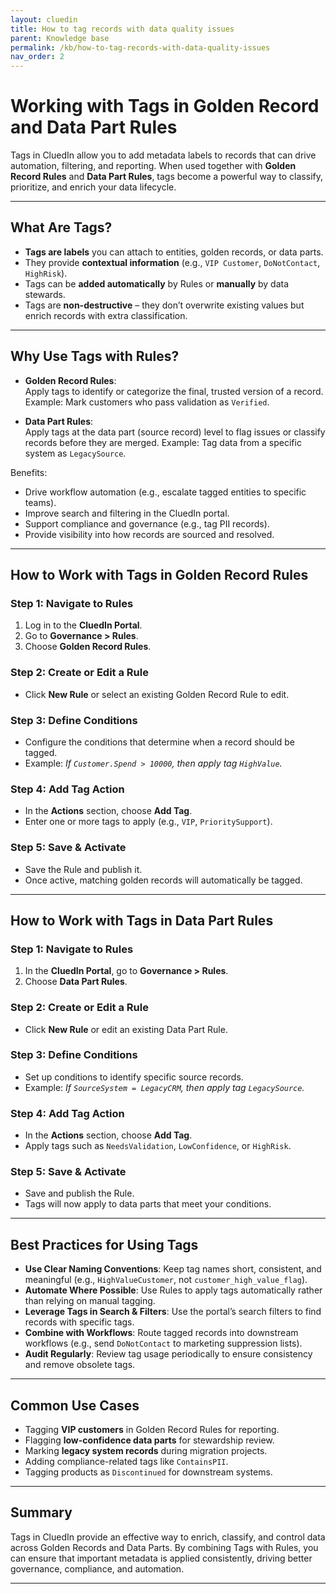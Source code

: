 ```yaml
---
layout: cluedin
title: How to tag records with data quality issues
parent: Knowledge base
permalink: /kb/how-to-tag-records-with-data-quality-issues
nav_order: 2
---
```


# Working with Tags in Golden Record and Data Part Rules

Tags in CluedIn allow you to add metadata labels to records that can drive automation, filtering, and reporting. When used together with **Golden Record Rules** and **Data Part Rules**, tags become a powerful way to classify, prioritize, and enrich your data lifecycle.

---

## What Are Tags?

- **Tags are labels** you can attach to entities, golden records, or data parts.  
- They provide **contextual information** (e.g., `VIP Customer`, `DoNotContact`, `HighRisk`).  
- Tags can be **added automatically** by Rules or **manually** by data stewards.  
- Tags are **non-destructive** – they don’t overwrite existing values but enrich records with extra classification.

---

## Why Use Tags with Rules?

- **Golden Record Rules**:  
  Apply tags to identify or categorize the final, trusted version of a record. Example: Mark customers who pass validation as `Verified`.  

- **Data Part Rules**:  
  Apply tags at the data part (source record) level to flag issues or classify records before they are merged. Example: Tag data from a specific system as `LegacySource`.  

Benefits:  
- Drive workflow automation (e.g., escalate tagged entities to specific teams).  
- Improve search and filtering in the CluedIn portal.  
- Support compliance and governance (e.g., tag PII records).  
- Provide visibility into how records are sourced and resolved.

---

## How to Work with Tags in Golden Record Rules

### Step 1: Navigate to Rules
1. Log in to the **CluedIn Portal**.  
2. Go to **Governance > Rules**.  
3. Choose **Golden Record Rules**.  

### Step 2: Create or Edit a Rule
- Click **New Rule** or select an existing Golden Record Rule to edit.  

### Step 3: Define Conditions
- Configure the conditions that determine when a record should be tagged.  
- Example: *If `Customer.Spend > 10000`, then apply tag `HighValue`.*  

### Step 4: Add Tag Action
- In the **Actions** section, choose **Add Tag**.  
- Enter one or more tags to apply (e.g., `VIP`, `PrioritySupport`).  

### Step 5: Save & Activate
- Save the Rule and publish it.  
- Once active, matching golden records will automatically be tagged.  

---

## How to Work with Tags in Data Part Rules

### Step 1: Navigate to Rules
1. In the **CluedIn Portal**, go to **Governance > Rules**.  
2. Choose **Data Part Rules**.  

### Step 2: Create or Edit a Rule
- Click **New Rule** or edit an existing Data Part Rule.  

### Step 3: Define Conditions
- Set up conditions to identify specific source records.  
- Example: *If `SourceSystem = LegacyCRM`, then apply tag `LegacySource`.*  

### Step 4: Add Tag Action
- In the **Actions** section, choose **Add Tag**.  
- Apply tags such as `NeedsValidation`, `LowConfidence`, or `HighRisk`.  

### Step 5: Save & Activate
- Save and publish the Rule.  
- Tags will now apply to data parts that meet your conditions.  

---

## Best Practices for Using Tags

- **Use Clear Naming Conventions**: Keep tag names short, consistent, and meaningful (e.g., `HighValueCustomer`, not `customer_high_value_flag`).  
- **Automate Where Possible**: Use Rules to apply tags automatically rather than relying on manual tagging.  
- **Leverage Tags in Search & Filters**: Use the portal’s search filters to find records with specific tags.  
- **Combine with Workflows**: Route tagged records into downstream workflows (e.g., send `DoNotContact` to marketing suppression lists).  
- **Audit Regularly**: Review tag usage periodically to ensure consistency and remove obsolete tags.  

---

## Common Use Cases

- Tagging **VIP customers** in Golden Record Rules for reporting.  
- Flagging **low-confidence data parts** for stewardship review.  
- Marking **legacy system records** during migration projects.  
- Adding compliance-related tags like `ContainsPII`.  
- Tagging products as `Discontinued` for downstream systems.  

---

## Summary

Tags in CluedIn provide an effective way to enrich, classify, and control data across Golden Records and Data Parts. By combining Tags with Rules, you can ensure that important metadata is applied consistently, driving better governance, compliance, and automation.  

---
